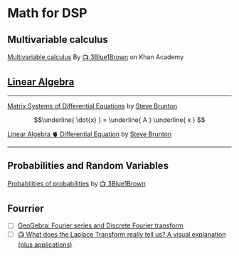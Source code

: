 # Math for DSP

## Multivariable calculus

[Multivariable calculus](https://www.khanacademy.org/math/multivariable-calculus) By [:tv: 3Blue1Brown](https://www.youtube.com/@3blue1brown) on Khan Academy

## [Linear Algebra](linear-algebra)

---

[Matrix Systems of Differential Equations](https://youtu.be/Vtijyyo5fKI)  by [Steve Brunton](https://www.youtube.com/@Eigensteve)

```math
\underline{ \dot{x} } = \underline{ A } \underline{ x }

```

[Linear Algebra :anatomical_heart: Differential Equation](https://youtu.be/Vtijyyo5fKI?t=867)  by [Steve Brunton](https://www.youtube.com/@Eigensteve)

---


## Probabilities and Random Variables

[Probabilities of probabilities](https://www.youtube.com/playlist?list=PLZHQObOWTQDOjmo3Y6ADm0ScWAlEXf-fp) by [:tv: 3Blue1Brown](https://www.youtube.com/@3blue1brown)

## Fourrier



- [ ] [GeoGebra: Fourier series and Discrete Fourier transform](https://www.geogebra.org/m/t9uspumz)
- [ ] [:tv: What does the Laplace Transform really tell us? A visual explanation (plus applications)](https://www.youtube.com/watch?v=n2y7n6jw5d0)
